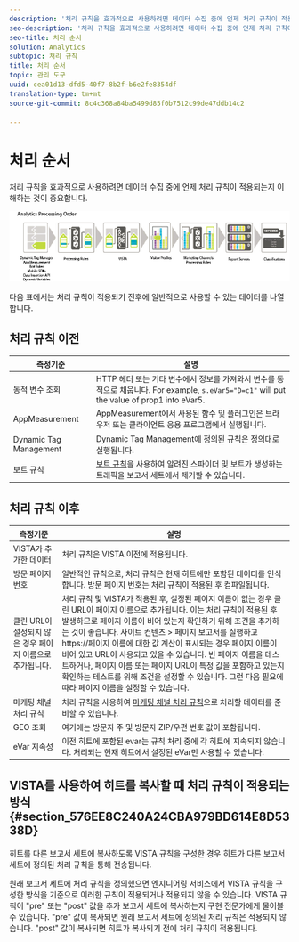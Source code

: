 ```yaml
---
description: '처리 규칙을 효과적으로 사용하려면 데이터 수집 중에 언제 처리 규칙이 적용되는지 이해하는 것이 중요합니다. '
seo-description: '처리 규칙을 효과적으로 사용하려면 데이터 수집 중에 언제 처리 규칙이 적용되는지 이해하는 것이 중요합니다. '
seo-title: 처리 순서
solution: Analytics
subtopic: 처리 규칙
title: 처리 순서
topic: 관리 도구
uuid: cea01d13-dfd5-40f7-8b2f-b6e2fe8354df
translation-type: tm+mt
source-git-commit: 8c4c368a84ba5499d85f0b7512c99de47ddb14c2

---
```



# 처리 순서

처리 규칙을 효과적으로 사용하려면 데이터 수집 중에 언제 처리 규칙이 적용되는지 이해하는 것이 중요합니다. 

![](assets/analytics_processing_order_test.png)

다음 표에서는 처리 규칙이 적용되기 전후에 일반적으로 사용할 수 있는 데이터를 나열합니다.

## 처리 규칙 이전

| 측정기준 | 설명 |
|--- |--- |
| 동적 변수 조회 | HTTP 헤더 또는 기타 변수에서 정보를 가져와서 변수를 동적으로 채웁니다. For example, `s.eVar5="D=c1"` will put the value of prop1 into eVar5. |
| AppMeasurement | AppMeasurement에서 사용된 함수 및 플러그인은 브라우저 또는 클라이언트 응용 프로그램에서 실행됩니다. |
| Dynamic Tag Management | Dynamic Tag Management에 정의된 규칙은 정의대로 실행됩니다. |
| 보트 규칙 | [보트 규칙](/help/admin/admin/bot-removal/bot-rules.md)을 사용하여 알려진 스파이더 및 보트가 생성하는 트래픽을 보고서 세트에서 제거할 수 있습니다. |

## 처리 규칙 이후

| 측정기준 | 설명 |
|--- |--- |
| VISTA가 추가한 데이터 | 처리 규칙은 VISTA 이전에 적용됩니다. |
| 방문 페이지 번호 | 일반적인 규칙으로, 처리 규칙은 현재 히트에만 포함된 데이터를 인식합니다. 방문 페이지 번호는 처리 규칙이 적용된 후 컴파일됩니다. |
| 클린 URL이 설정되지 않은 경우 페이지 이름으로 추가됩니다. | 처리 규칙 및 VISTA가 적용된 후, 설정된 페이지 이름이 없는 경우 클린 URL이 페이지 이름으로 추가됩니다. 이는 처리 규칙이 적용된 후 발생하므로 페이지 이름이 비어 있는지 확인하기 위해 조건을 추가하는 것이 좋습니다.  사이트 컨텐츠 &gt; 페이지 보고서를 실행하고 https://페이지 이름에 대한 값 계산이 표시되는 경우 페이지 이름이 비어 있고 URL이 사용되고 있을 수 있습니다.  빈 페이지 이름을 테스트하거나, 페이지 이름 또는 페이지 URL이 특정 값을 포함하고 있는지 확인하는 테스트를 위해 조건을 설정할 수 있습니다. 그런 다음 필요에 따라 페이지 이름을 설정할 수 있습니다. |
| 마케팅 채널 처리 규칙 | 처리 규칙을 사용하여 [마케팅 채널 처리 규칙](https://marketing.adobe.com/resources/help/en_US/mchannel/c_rules.html)으로 처리할 데이터를 준비할 수 있습니다. |
| GEO 조회 | 여기에는 방문자 주 및 방문자 ZIP/우편 번호 값이 포함됩니다. |
| eVar 지속성 | 이전 히트에 포함된 evar는 규칙 처리 중에 각 히트에 지속되지 않습니다. 처리되는 현재 히트에서 설정된 eVar만 사용할 수 있습니다. |

## VISTA를 사용하여 히트를 복사할 때 처리 규칙이 적용되는 방식 {#section_576EE8C240A24CBA979BD614E8D5338D}

히트를 다른 보고서 세트에 복사하도록 VISTA 규칙을 구성한 경우 히트가 다른 보고서 세트에 정의된 처리 규칙을 통해 전송됩니다.

원래 보고서 세트에 처리 규칙을 정의했으면 엔지니어링 서비스에서 VISTA 규칙을 구성한 방식을 기준으로 이러한 규칙이 적용되거나 적용되지 않을 수 있습니다. VISTA 규칙이 "pre" 또는 "post" 값을 추가 보고서 세트에 복사하는지 구현 전문가에게 물어볼 수 있습니다. "pre" 값이 복사되면 원래 보고서 세트에 정의된 처리 규칙은 적용되지 않습니다. "post" 값이 복사되면 히트가 복사되기 전에 처리 규칙이 적용됩니다.
